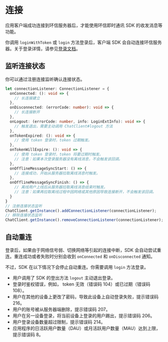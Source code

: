 # 连接

应用客户端成功连接到环信服务器后，才能使用环信即时通讯 SDK 的收发消息等功能。

你调用 `loginWithToken` 或 `login` 方法登录后，客户端 SDK 会自动连接环信服务器。关于登录详情，请参见[登录文档](login.html)。

## 监听连接状态

你可以通过注册连接监听确认连接状态。

```TypeScript
let connectionListener: ConnectionListener = {
  onConnected: (): void => {
    // 长连接建立
  },
  onDisconnected: (errorCode: number): void => {
    // 长连接断开
  },
  onLogout: (errorCode: number, info: LoginExtInfo): void => {
    // 触发退出，需要主动调用 ChatClient#logout 方法
  },
  onTokenExpired: (): void => {
    // 使用 token 登录时，token 过期触发。
  },
  onTokenWillExpire: (): void => {
    // 使用 token 登录时，token 将要过期时触发。
    // 注意：如果本次登录服务器没有离线消息，不会触发该回调。
  },
  onOfflineMessageSyncStart: () => {
    // 连接成功，开始从服务器拉取离线消息时触发。
  },
  onOfflineMessageSyncFinish: () => {
    // 离线用户上线后从服务器拉取离线消息结束时触发。
    // 注意：如果再拉取离线过程中因网络或其他原因导致连接断开，不会触发该回调。
  }
}
// 注册连接状态监听
ChatClient.getInstance().addConnectionListener(connectionListener);
// 移除连接状态监听
ChatClient.getInstance().removeConnectionListener(connectionListener);
```

## 自动重连

登录后，如果由于网络信号弱、切换网络等引起的连接中断，SDK 会自动尝试重连。重连成功或者失败时分别会收到 `onConnected` 和 `onDisconnected` 通知。

不过，SDK 在以下情况下会停止自动重连。你需要调用 `login` 方法登录。

- 用户调用了 SDK 的登出方法 `logout` 主动退出登录。
- 登录时鉴权错误，例如， token 无效（错误码 104）或已过期（错误码 108）。
- 用户在其他的设备上更改了密码，导致此设备上自动登录失败，提示错误码 216。
- 用户的账号被从服务器端删除，提示错误码 207。
- 用户在另一设备登录，将当前设备上登录的用户踢出，提示错误码 206。 
- 用户登录设备数量超过限制，提示错误码 214。
- 应用程序的日活跃用户数量（DAU）或月活跃用户数量（MAU）达到上限，提示错误码 8。